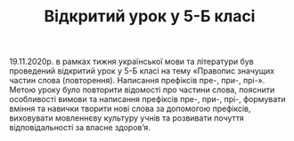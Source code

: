 ﻿---
title: Відкритий урок у 5-Б класі
---

19.11.2020р. в рамках тижня української мови та літератури був проведений відкритий урок у 5-Б класі на тему «Правопис значущих частин слова (повторення). Написання префіксів пре-, при-, прі-». Метою уроку було повторити відомості про частини слова, пояснити особливості вимови та написання префіксів пре-, при-, прі-, формувати вміння та навички творити нові слова за допомогою префіксів, виховувати мовленнєву культуру учнів та розвивати почуття відповідальності за власне здоров’я.

<slideshow></slideshow>
